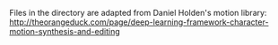 Files in the directory are adapted from Daniel Holden's motion library:
http://theorangeduck.com/page/deep-learning-framework-character-motion-synthesis-and-editing
